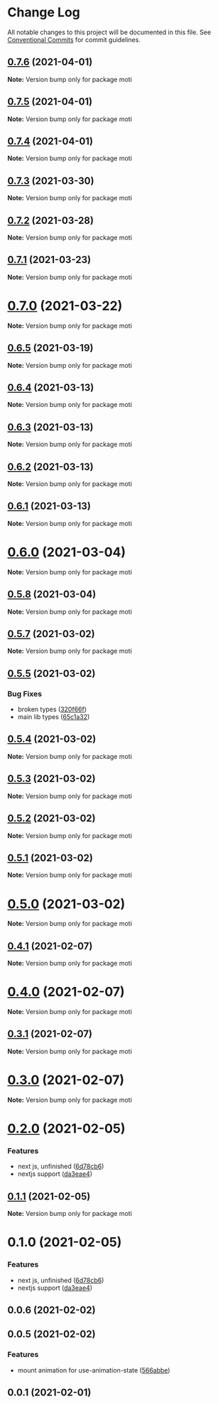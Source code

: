 # Change Log

All notable changes to this project will be documented in this file.
See [Conventional Commits](https://conventionalcommits.org) for commit guidelines.

## [0.7.6](https://github.com/nandorojo/moti/compare/v0.7.5...v0.7.6) (2021-04-01)

**Note:** Version bump only for package moti





## [0.7.5](https://github.com/nandorojo/moti/compare/v0.7.4...v0.7.5) (2021-04-01)

**Note:** Version bump only for package moti





## [0.7.4](https://github.com/nandorojo/moti/compare/v0.7.3...v0.7.4) (2021-04-01)

**Note:** Version bump only for package moti





## [0.7.3](https://github.com/nandorojo/moti/compare/v0.7.2...v0.7.3) (2021-03-30)

**Note:** Version bump only for package moti





## [0.7.2](https://github.com/nandorojo/moti/compare/v0.7.1...v0.7.2) (2021-03-28)

**Note:** Version bump only for package moti





## [0.7.1](https://github.com/nandorojo/moti/compare/v0.7.0...v0.7.1) (2021-03-23)

**Note:** Version bump only for package moti





# [0.7.0](https://github.com/nandorojo/moti/compare/v0.6.5...v0.7.0) (2021-03-22)

**Note:** Version bump only for package moti





## [0.6.5](https://github.com/nandorojo/moti/compare/v0.6.4...v0.6.5) (2021-03-19)

**Note:** Version bump only for package moti





## [0.6.4](https://github.com/nandorojo/moti/compare/v0.6.3...v0.6.4) (2021-03-13)

**Note:** Version bump only for package moti





## [0.6.3](https://github.com/nandorojo/moti/compare/v0.6.2...v0.6.3) (2021-03-13)

**Note:** Version bump only for package moti





## [0.6.2](https://github.com/nandorojo/moti/compare/v0.6.1...v0.6.2) (2021-03-13)

**Note:** Version bump only for package moti





## [0.6.1](https://github.com/nandorojo/moti/compare/v0.6.0...v0.6.1) (2021-03-13)

**Note:** Version bump only for package moti





# [0.6.0](https://github.com/nandorojo/moti/compare/v0.5.8...v0.6.0) (2021-03-04)

**Note:** Version bump only for package moti





## [0.5.8](https://github.com/nandorojo/moti/compare/v0.5.7...v0.5.8) (2021-03-04)

**Note:** Version bump only for package moti





## [0.5.7](https://github.com/nandorojo/moti/compare/v0.5.6...v0.5.7) (2021-03-02)

**Note:** Version bump only for package moti





## [0.5.5](https://github.com/nandorojo/moti/compare/v0.5.4...v0.5.5) (2021-03-02)


### Bug Fixes

* broken types ([320f66f](https://github.com/nandorojo/moti/commit/320f66f1c0861e9ab3f47a06289183745e958d59))
* main lib types ([65c1a32](https://github.com/nandorojo/moti/commit/65c1a3298ca374dcaeca22b7783d99ecc4c62d72))





## [0.5.4](https://github.com/nandorojo/moti/compare/v0.5.3...v0.5.4) (2021-03-02)

**Note:** Version bump only for package moti





## [0.5.3](https://github.com/nandorojo/moti/compare/v0.5.2...v0.5.3) (2021-03-02)

**Note:** Version bump only for package moti





## [0.5.2](https://github.com/nandorojo/moti/compare/v0.5.1...v0.5.2) (2021-03-02)

**Note:** Version bump only for package moti





## [0.5.1](https://github.com/nandorojo/moti/compare/v0.5.0...v0.5.1) (2021-03-02)

**Note:** Version bump only for package moti





# [0.5.0](https://github.com/nandorojo/moti/compare/v0.4.1...v0.5.0) (2021-03-02)

**Note:** Version bump only for package moti





## [0.4.1](https://github.com/nandorojo/moti/compare/v0.4.0...v0.4.1) (2021-02-07)

**Note:** Version bump only for package moti





# [0.4.0](https://github.com/nandorojo/moti/compare/v0.3.1...v0.4.0) (2021-02-07)

**Note:** Version bump only for package moti





## [0.3.1](https://github.com/nandorojo/moti/compare/v0.3.0...v0.3.1) (2021-02-07)

**Note:** Version bump only for package moti





# [0.3.0](https://github.com/nandorojo/moti/compare/v0.2.2...v0.3.0) (2021-02-07)

**Note:** Version bump only for package moti





# [0.2.0](https://github.com/nandorojo/moti/compare/v0.0.6...v0.2.0) (2021-02-05)


### Features

* next js, unfinished ([6d78cb6](https://github.com/nandorojo/moti/commit/6d78cb6ef8a56736e43f7dcf536f501853d17b09))
* nextjs support ([da3eae4](https://github.com/nandorojo/moti/commit/da3eae4b1593b409b5807baa5279f4482b998412))





## [0.1.1](https://github.com/nandorojo/moti/compare/moti@0.1.0...moti@0.1.1) (2021-02-05)

**Note:** Version bump only for package moti





# 0.1.0 (2021-02-05)


### Features

* next js, unfinished ([6d78cb6](https://github.com/nandorojo/moti/commit/6d78cb6ef8a56736e43f7dcf536f501853d17b09))
* nextjs support ([da3eae4](https://github.com/nandorojo/moti/commit/da3eae4b1593b409b5807baa5279f4482b998412))



## 0.0.6 (2021-02-02)



## 0.0.5 (2021-02-02)


### Features

* mount animation for use-animation-state ([566abbe](https://github.com/nandorojo/moti/commit/566abbe83786fb785e650fbd80fbe7c685093957))



## 0.0.1 (2021-02-01)
